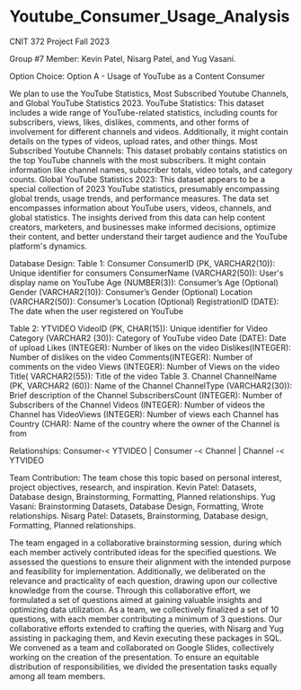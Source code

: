 # Youtube_Consumer_Usage_Analysis
CNIT 372 Project Fall 2023

Group #7 Member: Kevin Patel, Nisarg Patel, and Yug Vasani.


Option Choice: Option A - Usage of YouTube as a Content Consumer



We plan to use the YouTube Statistics, Most Subscribed Youtube Channels, and Global YouTube Statistics 2023.
YouTube Statistics: This dataset includes a wide range of YouTube-related statistics, including counts for subscribers, views, likes, dislikes, comments, and other forms of involvement for different channels and videos. Additionally, it might contain details on the types of videos, upload rates, and other things.
Most Subscribed Youtube Channels: This dataset probably contains statistics on the top YouTube channels with the most subscribers. It might contain information like channel names, subscriber totals, video totals, and category counts.
Global YouTube Statistics 2023: This dataset appears to be a special collection of 2023 YouTube statistics, presumably encompassing global trends, usage trends, and performance measures.
The data set encompasses information about YouTube users, videos, channels, and global statistics. The insights derived from this data can help content creators, marketers, and businesses make informed decisions, optimize their content, and better understand their target audience and the YouTube platform's dynamics.


Database Design:
Table 1: Consumer
ConsumerID (PK, VARCHAR2(10)): Unique identifier for consumers
ConsumerName (VARCHAR2(50)): User's display name on YouTube
Age (NUMBER(3)): Consumer’s Age (Optional)
Gender (VARCHAR2(10)): Consumer’s Gender (Optional)
Location (VARCHAR2(50)): Consumer’s Location (Optional)
RegistrationID (DATE): The date when the user registered on YouTube


Table 2: YTVIDEO
VideoID (PK, CHAR(15)): Unique identifier for Video
Category (VARCHAR2 (30)): Category of YouTube video
Date (DATE): Date of upload
Likes (INTEGER): Number of likes on the video
Dislikes(INTEGER): Number of dislikes on the video
Comments(INTEGER): Number of comments on the video
Views (INTEGER): Number of Views on the video
Title( VARCHAR2(55)): Title of the video
Table 3. Channel 
ChannelName (PK, VARCHAR2 (60)): Name of the Channel
ChannelType (VARCHAR2(30)): Brief description of the Channel
SubscribersCount (INTEGER): Number of Subscribers of the Channel
Videos (INTEGER): Number of videos the Channel has
VideoViews (INTEGER): Number of views each Channel has
Country (CHAR): Name of the country where the owner of the Channel is from

Relationships: Consumer-< YTVIDEO | Consumer -< Channel | Channel -< YTVIDEO



Team Contribution:
The team chose this topic based on personal interest, project objectives, research, and inspiration.
Kevin Patel: Datasets, Database design, Brainstorming, Formatting, Planned relationships.
Yug Vasani: Brainstorming Datasets, Database Design, Formatting, Wrote relationships.
Nisarg Patel: Datasets, Brainstorming, Database design, Formatting, Planned relationships.

The team engaged in a collaborative brainstorming session, during which each member actively contributed ideas for the specified questions. We assessed the questions to ensure their alignment with the intended purpose and feasibility for implementation. Additionally, we deliberated on the relevance and practicality of each question, drawing upon our collective knowledge from the course. Through this collaborative effort, we formulated a set of questions aimed at gaining valuable insights and optimizing data utilization. As a team, we collectively finalized a set of 10 questions, with each member contributing a minimum of 3 questions. Our collaborative efforts extended to crafting the queries, with Nisarg and Yug assisting in packaging them, and Kevin executing these packages in SQL. We convened as a team and collaborated on Google Slides, collectively working on the creation of the presentation. To ensure an equitable distribution of responsibilities, we divided the presentation tasks equally among all team members.
